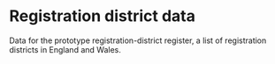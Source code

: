 # Registration district data

Data for the prototype registration-district register,
a list of registration districts in England and Wales.
